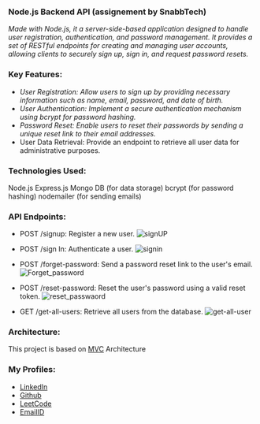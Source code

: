 ### Node.js Backend API (assignement by SnabbTech)

_Made with Node.js, it a server-side-based application designed to handle user registration,
authentication, and password management. It provides a set of RESTful endpoints for creating and
managing user accounts, allowing clients to securely sign up, sign in, and request password resets._

### Key Features:

- _User Registration: Allow users to sign up by providing necessary information such as name, email,
  password, and date of birth._
- _User Authentication: Implement a secure authentication mechanism using bcrypt for password
  hashing._
- _Password Reset: Enable users to reset their passwords by sending a unique reset link to their
  email addresses._
- User Data Retrieval: Provide an endpoint to retrieve all user data for administrative purposes.

### Technologies Used:

Node.js
Express.js
Mongo DB (for data storage)
bcrypt (for password hashing)
nodemailer (for sending emails)

### API Endpoints:

- POST /signup: Register a new user.
  ![signUP](https://github.com/sujitkumr/Backend_API/assets/110280440/bf1d9e77-ee8f-4cbb-85cd-c88a8ed38f6f)

- POST /sign In: Authenticate a user.
  ![signin](https://github.com/sujitkumr/Backend_API/assets/110280440/78c87a14-05a0-4e5c-b1c2-b0e6e2c6bb71)

- POST /forget-password: Send a password reset link to the user's email.
  ![Forget_password](https://github.com/sujitkumr/Backend_API/assets/110280440/a1c1604a-6add-42ae-9f21-6a68e1607fe8)

- POST /reset-password: Reset the user's password using a valid reset token.
  ![reset_passwaord](https://github.com/sujitkumr/Backend_API/assets/110280440/f41bd60a-236b-4675-a784-2f98df0dbfaf)

- GET /get-all-users: Retrieve all users from the database.
  ![get-all-user](https://github.com/sujitkumr/Backend_API/assets/110280440/2e2b9f89-b652-46b1-a2e2-874a9051c58c)


### Architecture:

This project is based on [MVC](https://developer.mozilla.org/en-US/docs/Glossary/MVC) Architecture

### My Profiles:

- [LinkedIn](https://www.linkedin.com/in/3233sujit-kumar-67b13321b/)
- [Github](https://github.com/sujitkumr)
- [LeetCode](https://leetcode.com/sujitkymar101/)
- [EmailID](mailto:sujitkymar101@gmail.com)
